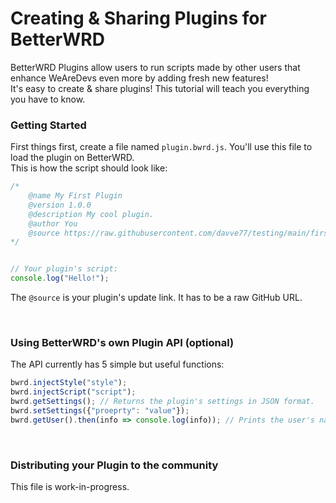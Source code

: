 
# Creating & Sharing Plugins for BetterWRD
BetterWRD Plugins allow users to run scripts made by other users that enhance WeAreDevs even more by adding fresh new features!\
It's easy to create & share plugins! This tutorial will teach you everything you have to know.


### Getting Started
First things first, create a file named `plugin.bwrd.js`. You'll use this file to load the plugin on BetterWRD.\
This is how the script should look like:

```js
/*
    @name My First Plugin
    @version 1.0.0
    @description My cool plugin.
    @author You
    @source https://raw.githubusercontent.com/davve77/testing/main/firstPlugin.bwrd.js
*/


// Your plugin's script:
console.log("Hello!");
```

The `@source` is your plugin's update link. It has to be a raw GitHub URL.


&nbsp;
### Using BetterWRD's own Plugin API (optional)
The API currently has 5 simple but useful functions:
```js
bwrd.injectStyle("style");
bwrd.injectScript("script");
bwrd.getSettings(); // Returns the plugin's settings in JSON format.
bwrd.setSettings({"proeprty": "value"});
bwrd.getUser().then(info => console.log(info)); // Prints the user's name, avatar, reputation, join date etc.
```


&nbsp;
### Distributing your Plugin to the community
This file is work-in-progress.
